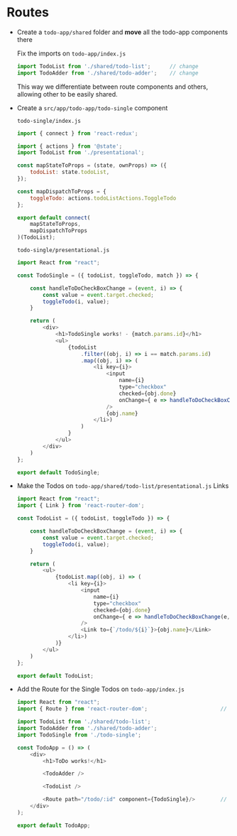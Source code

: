 # Routes

- Create a `todo-app/shared` folder and **move** all the todo-app components there

    Fix the imports on `todo-app/index.js`

    ``` javascript
    import TodoList from './shared/todo-list';      // change
    import TodoAdder from './shared/todo-adder';    // change
    ```

    This way we differentiate between route components and others, allowing other to be easily shared.

- Create a `src/app/todo-app/todo-single` component

    `todo-single/index.js`

    ```javascript
    import { connect } from 'react-redux';

    import { actions } from '@state';
    import TodoList from './presentational';

    const mapStateToProps = (state, ownProps) => ({
        todoList: state.todoList,
    });

    const mapDispatchToProps = {
        toggleTodo: actions.todoListActions.ToggleTodo
    };

    export default connect(
        mapStateToProps,
        mapDispatchToProps
    )(TodoList);
    ```

    `todo-single/presentational.js`

    ```javascript
    import React from "react";

    const TodoSingle = ({ todoList, toggleTodo, match }) => {

        const handleToDoCheckBoxChange = (event, i) => {
            const value = event.target.checked;
            toggleTodo(i, value);
        }

        return (
            <div>
                <h1>TodoSingle works! - {match.params.id}</h1>
                <ul>
                    {todoList
                        .filter((obj, i) => i == match.params.id)
                        .map((obj, i) => (
                            <li key={i}>
                                <input
                                    name={i}
                                    type="checkbox"
                                    checked={obj.done}
                                    onChange={ e => handleToDoCheckBoxChange(e, i) }
                                />
                                {obj.name}
                            </li>)
                        )
                    }
                </ul>
            </div>
        )
    };

    export default TodoSingle;
    ```

- Make the Todos on `todo-app/shared/todo-list/presentational.js` Links

    ```javascript
    import React from "react";
    import { Link } from 'react-router-dom';                                // add

    const TodoList = ({ todoList, toggleTodo }) => {

        const handleToDoCheckBoxChange = (event, i) => {
            const value = event.target.checked;
            toggleTodo(i, value);
        }

        return (
            <ul>
                {todoList.map((obj, i) => (
                    <li key={i}>
                        <input
                            name={i}
                            type="checkbox"
                            checked={obj.done}
                            onChange={ e => handleToDoCheckBoxChange(e, i) }
                        />
                        <Link to={`/todo/${i}`}>{obj.name}</Link>           // change
                    </li>)
                )}
            </ul>
        )
    };

    export default TodoList;
    ```

- Add the Route for the Single Todos on `todo-app/index.js`

    ```javascript
    import React from "react";
    import { Route } from 'react-router-dom';                       // add

    import TodoList from './shared/todo-list';
    import TodoAdder from './shared/todo-adder';
    import TodoSingle from './todo-single';

    const TodoApp = () => (
        <div>
            <h1>ToDo works!</h1>

            <TodoAdder />

            <TodoList />

            <Route path="/todo/:id" component={TodoSingle}/>        // add
        </div>
    );

    export default TodoApp;
    ```